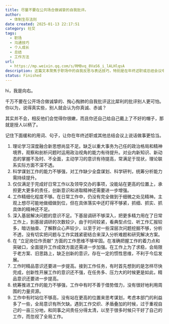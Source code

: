 ```yaml
---
title: 尽量不要在公共场合做诚挚的自我批评。
author:
  - 体制生存法则
date created: 2025-01-13 22:17:51
category: 社交
tags:
  - 职场
  - 沟通技巧
  - 个人成长
  - 总结
  - 工作方法
url:
  - https://mp.weixin.qq.com/s/RMBvq_8VaS6_i_lALHlqsA
description: 这篇文本聚焦于职场中的自我反思与表达技巧，特别是在年终述职或总结会议中如何通过适当的语言避免暴露自身短板，同时提升沟通效果。内容涵盖了工作中常见的问题与改进方向，强调了全局意识、创新思维及精细化工作的必要性，是一篇关于职场沟通与成长的实用指南。
status: Finished
---
```


hi，我是向右。

千万不要在公开场合做诚挚的、掏心掏肺的自我批评这比犀利的批评别人更可怕。你以为，说得真实些，别人就会认为你真诚、赤诚？

其实并不会，相反他们会觉得你很嫩，而且你还自己给自己戴上了不好的帽子，那就是授人以柄了。

记住下面缓和的用词、句子，让你在年终述职或其他总结会议上说话做事更恰当。

1. 理论学习深度融合新思想尚显不足。缺乏以重大事务为己任的政治格局和精神境界，观察和剖析问题时运用政治视角的能力有待提升。对业内新知识、新动态的掌握不及时、不全面，主动学习的意识有待提高，常满足于现状，理论联系实际方面不深不透。
2. 科学谋划工作的能力不够强，对工作缺少全盘谋划、科学研判，统筹分析能力需持续提升。
3. 仅仅满足于完成好日常工作以及领导交办的事项，没能站在更高的位置上，承担更大更多的责任，创新意识和进取精神还需要进一步增强。
5. 工作精细化程度不够。在日常工作中，仍没有完全做到于细微之处见精神。主观上想尽可能地做细做到位，但在具体落实中还盯得不够紧，抓细、抓实、抓具体的精神还不足。
6. 深入基层解决问题的意识不足。下基层调研不够深入，把更多精力用在了日常工作上，到基层调研的次数较少，由于时间较紧，看典型点位、听工作汇报较多，暗访抽查、了解群众心声较少，以至于对一些深层次问题挖掘不够，分析不透，没有切实把问题与工作实践紧密结合来深入分析难题和研究解决方案。
7. 在 “立足岗位作贡献” 方面的工作思维不够牢固。在准确把握工作的着力点和突破口，全面提升工作成效方面还需进一步加强。在工作上为了求稳，会局限于老方案、旧思路上，缺乏创新的意识，存在一定的惯性思维，不利于今后发展。
8. 工作时精品意识还要进一步提高。接到工作任务，有时首先想到的是怎样尽快完成，创新性开展工作的意识还不强，在任务多、压力大的时候更是如此，精品意识还要进一步提高。
9. 统筹推进工作的能力不够强，工作中有时不善于借势借力，没有很好地利用周围的力量资源。
10. 工作中有时站位不够高，没有站在更高的位置来思考谋划，考虑本部门的利益多了一些，全局意识有所欠缺。遇到工作交织、矛盾叠加的时候，过于重视自己的一亩三分地，和同事之间责任分得太清，以至于很多时候只干好了自己的工作，而忽视了全局工作。
